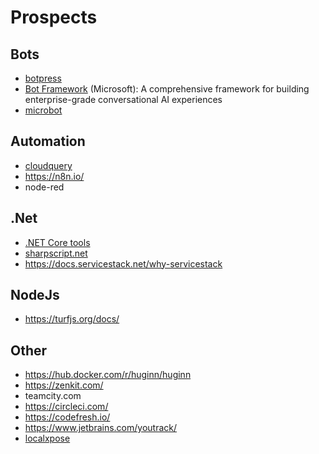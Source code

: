 # Prospects

## Bots

- [botpress](https://botpress.com/)
- [Bot Framework](https://dev.botframework.com/) (Microsoft): A comprehensive framework for building enterprise-grade conversational AI experiences
- [microbot](https://microbot.is/)

## Automation

- [cloudquery](https://www.cloudquery.io/)
- <https://n8n.io/>
- node-red

## .Net

- [.NET Core tools](https://docs.microsoft.com/en-us/dotnet/core/tools/global-tools)
- [sharpscript.net](sharpscript.net)
- https://docs.servicestack.net/why-servicestack

## NodeJs

- <https://turfjs.org/docs/>

## Other

- <https://hub.docker.com/r/huginn/huginn>
- <https://zenkit.com/>
- teamcity.com
- <https://circleci.com/>
- <https://codefresh.io/>
- <https://www.jetbrains.com/youtrack/>
- [localxpose](https://docs.localxpose.io/gui)


